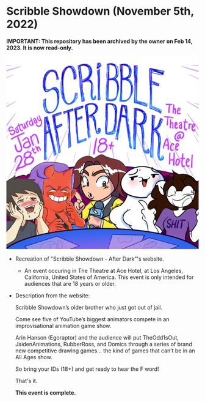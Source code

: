 # Scribble Showdown (November 5th, 2022)

__IMPORTANT: This repository has been archived by the owner on Feb 14, 2023. It is now read-only.__


![title-scribble](https://github.com/theinsidersandrush/ScribbleShowdown/blob/c1d07884c3a4718753571b163f11caadd0fddc78/img/title-scribble.png)

- Recreation of "Scribble Showdown - After Dark"'s website. 
  - An event occuring in The Theatre at Ace Hotel, at Los Angeles, California, United States of America.
  This event is only intended for audiences that are 18 years or older.

- Description from the website:


  Scribble Showdown’s older brother who just got out of jail.

  Come see five of YouTube’s biggest animators compete in an improvisational animation game show.

  Arin Hanson (Egoraptor) and the audience will put TheOdd1sOut, JaidenAnimations, RubberRoss, and Domics through a series of brand new competitive drawing games… the  kind of games that can’t be in an All Ages show.

  So bring your IDs (18+) and get ready to hear the F word!
  
  That's it.
  
  __This event is complete.__
